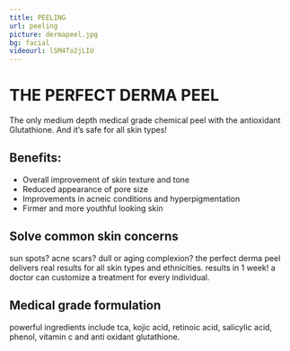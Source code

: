 ```yaml
---
title: PEELING
url: peeling
picture: dermapeel.jpg
bg: facial
videourl: lSM4To2jLIU
---
```


# THE PERFECT DERMA PEEL
The only medium depth medical grade chemical peel with the antioxidant Glutathione. And it’s safe for all skin types!

## Benefits:
- Overall improvement of skin texture and tone
- Reduced appearance of pore size
- Improvements in acneic conditions and hyperpigmentation
- Firmer and more youthful looking skin

## Solve common skin concerns
sun spots? acne scars? dull or aging complexion? the perfect derma peel delivers real results for all skin types and ethnicities.
results in 1 week! a doctor can customize a treatment for every individual. 

## Medical grade formulation
powerful ingredients include tca, kojic acid, retinoic acid, salicylic acid, phenol, vitamin c and anti oxidant glutathione.
